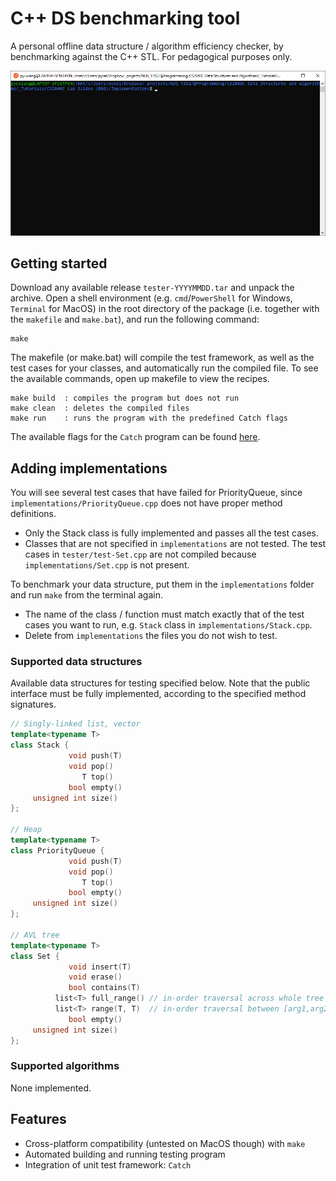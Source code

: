 # C++ DS benchmarking tool
A personal offline data structure / algorithm efficiency checker,
by benchmarking against the C++ STL. For pedagogical purposes only.

![](demo.gif)

## Getting started

Download any available release `tester-YYYYMMDD.tar` and unpack the archive.
Open a shell environment (e.g. `cmd`/`PowerShell` for Windows, `Terminal` for MacOS)
in the root directory of the package (i.e. together with the `makefile` and `make.bat`),
and run the following command:

```
make
```

The makefile (or make.bat) will compile the test framework, as well as the
test cases for your classes, and automatically run the compiled file. To see
the available commands, open up makefile to view the recipes.

```
make build  : compiles the program but does not run
make clean  : deletes the compiled files
make run    : runs the program with the predefined Catch flags
```

The available flags for the `Catch` program can be found [here](https://github.com/catchorg/Catch2/blob/master/docs/command-line.md#top).

## Adding implementations

You will see several test cases that have failed for PriorityQueue, since
`implementations/PriorityQueue.cpp` does not have proper method definitions.
   - Only the Stack class is fully implemented and passes all the test cases.
   - Classes that are not specified in `implementations` are not tested. The test
     cases in `tester/test-Set.cpp` are not compiled because `implementations/Set.cpp`
     is not present.

To benchmark your data structure, put them in the `implementations` folder
and run `make` from the terminal again.
   - The name of the class / function must match exactly that of the test cases
     you want to run, e.g. `Stack` class in `implementations/Stack.cpp`.
   - Delete from `implementations` the files you do not wish to test.

### Supported data structures

Available data structures for testing specified below. Note that the public
interface must be fully implemented, according to the specified method signatures.

```cpp
// Singly-linked list, vector
template<typename T>
class Stack {
             void push(T)
             void pop()
                T top()
             bool empty()
     unsigned int size()
};

// Heap
template<typename T>
class PriorityQueue {
             void push(T)
             void pop()
                T top()
             bool empty()
     unsigned int size()
};

// AVL tree
template<typename T>
class Set {
             void insert(T)
             void erase()
             bool contains(T)
          list<T> full_range() // in-order traversal across whole tree
          list<T> range(T, T)  // in-order traversal between [arg1,arg2)
             bool empty()
     unsigned int size()
};

```

### Supported algorithms

None implemented.

## Features
- Cross-platform compatibility (untested on MacOS though) with `make`
- Automated building and running testing program
- Integration of unit test framework: `Catch`
